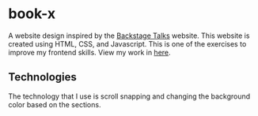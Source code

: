 # book-x
A website design inspired by the [Backstage Talks](https://backstagetalks.com/) website. This website is created using HTML, CSS, and Javascript. 
This is one of the exercises to improve my frontend skills. View my work in [here](#).

## Technologies
The technology that I use is scroll snapping and changing the background color based on the sections.